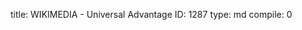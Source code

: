 title:          WIKIMEDIA - Universal Advantage
ID:             1287
type:           md
compile:        0


